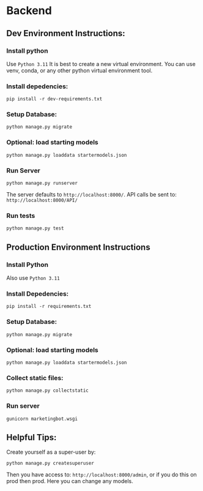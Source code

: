 # Backend

## Dev Environment Instructions:

### Install python

Use `Python 3.11` It is best to create a new virtual environment. You can use venv, conda, or any other python virtual environment tool.

### Install depedencies:

```
pip install -r dev-requirements.txt
```

### Setup Database:

```
python manage.py migrate
```

### Optional: load starting models

```
python manage.py loaddata startermodels.json
```

### Run Server

```
python manage.py runserver
```

The server defaults to `http://localhost:8000/`. API calls be sent to: `http://localhost:8000/API/`

### Run tests

```
python manage.py test
```

## Production Environment Instructions

### Install Python

Also use `Python 3.11`

### Install Depedencies:

```
pip install -r requirements.txt
```

### Setup Database:

```
python manage.py migrate
```

### Optional: load starting models

```
python manage.py loaddata startermodels.json
```

### Collect static files:

```
python manage.py collectstatic
```

### Run server

```
gunicorn marketingbot.wsgi
```

## Helpful Tips:

Create yourself as a super-user by:

```
python manage.py createsuperuser
```

Then you have access to: `http://localhost:8000/admin`, or if you do this on prod then prod. Here you can change any models.
